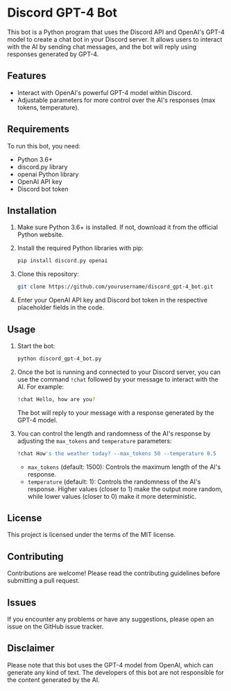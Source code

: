 # Discord GPT-4 Bot

This bot is a Python program that uses the Discord API and OpenAI's GPT-4 model to create a chat bot in your Discord server. It allows users to interact with the AI by sending chat messages, and the bot will reply using responses generated by GPT-4.

## Features
- Interact with OpenAI's powerful GPT-4 model within Discord.
- Adjustable parameters for more control over the AI's responses (max tokens, temperature).

## Requirements
To run this bot, you need:
- Python 3.6+
- discord.py library
- openai Python library
- OpenAI API key
- Discord bot token

## Installation
1. Make sure Python 3.6+ is installed. If not, download it from the official Python website.

2. Install the required Python libraries with pip:

    ```bash
    pip install discord.py openai
    ```

3. Clone this repository:

    ```bash
    git clone https://github.com/yourusername/discord_gpt-4_bot.git
    ```

4. Enter your OpenAI API key and Discord bot token in the respective placeholder fields in the code.

## Usage
1. Start the bot:

    ```bash
    python discord_gpt-4_bot.py
    ```

2. Once the bot is running and connected to your Discord server, you can use the command `!chat` followed by your message to interact with the AI. For example:

    ```bash
    !chat Hello, how are you?
    ```

    The bot will reply to your message with a response generated by the GPT-4 model.

3. You can control the length and randomness of the AI's response by adjusting the `max_tokens` and `temperature` parameters:

    ```bash
    !chat How's the weather today? --max_tokens 50 --temperature 0.5
    ```

    - `max_tokens` (default: 1500): Controls the maximum length of the AI's response.
    - `temperature` (default: 1): Controls the randomness of the AI's response. Higher values (closer to 1) make the output more random, while lower values (closer to 0) make it more deterministic.

## License
This project is licensed under the terms of the MIT license.
  
## Contributing
Contributions are welcome! Please read the contributing guidelines before submitting a pull request.

## Issues
If you encounter any problems or have any suggestions, please open an issue on the GitHub issue tracker.

## Disclaimer
Please note that this bot uses the GPT-4 model from OpenAI, which can generate any kind of text. The developers of this bot are not responsible for the content generated by the AI.
